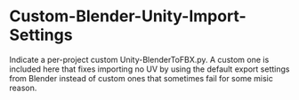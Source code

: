 # Custom-Blender-Unity-Import-Settings
Indicate a per-project custom Unity-BlenderToFBX.py. A custom one is included here that fixes importing no UV by using the default export settings from Blender instead of custom ones that sometimes fail for some misic reason.
